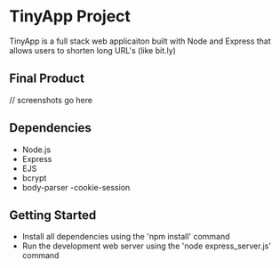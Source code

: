 # TinyApp Project

TinyApp is a full stack web applicaiton built with Node and Express that allows users to shorten long URL's (like bit.ly)

## Final Product

// screenshots go here

## Dependencies

- Node.js
- Express
- EJS
- bcrypt
- body-parser
-cookie-session

## Getting Started

- Install all dependencies using the 'npm install' command
- Run the development web server using the 'node express_server.js' command